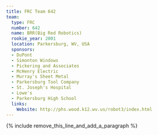 ```yaml
---
title: FRC Team 642
team:
  type: FRC
  number: 642
  name: BRR(Big Red Robotics)
  rookie_year: 2001
  location: Parkersburg, WV, USA
  sponsors:
  - DuPont
  - Simonton Windows
  - Pickering and Associates
  - McHenry Electric
  - Murray's Sheet Metal
  - Parkersburg Tool Company
  - St. Joseph's Hospital
  - Lowe's
  - Parkersburg High School
  links:
    Website: http://phs.wood.k12.wv.us/robot3/index.html
---
```


{% include remove_this_line_and_add_a_paragraph %}